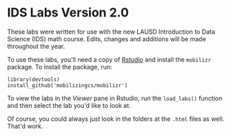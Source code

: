 # IDS Labs Version 2.0

These labs were written for use with the new LAUSD Introduction to Data Science (IDS) math course. Edits, changes and additions will be made throughout the year.

To use these labs, you'll need a copy of [Rstudio](https://www.rstudio.com) and install the `mobilizr` package. To install the package, run:

```
library(devtools)
install_github('mobilizingcs/mobilizr')
```

To view the labs in the *Viewer* pane in Rstudio, run the `load_labs()` function and then select the lab you'd like to look at.

Of course, you could always just look in the folders at the `.html` files as well. That'd work.
